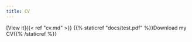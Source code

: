 ```yaml
---
title: CV
---
```

[View it]{{< ref "cv.md" >}}
{{% staticref "docs/test.pdf" %}}Download my CV{{% /staticref %}}


